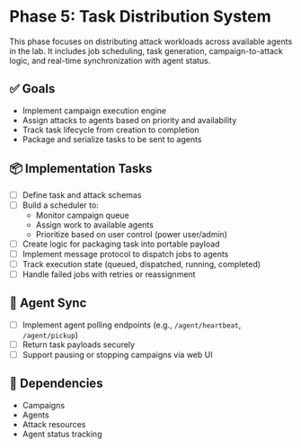 # Phase 5: Task Distribution System

This phase focuses on distributing attack workloads across available agents in the lab. It includes job scheduling, task generation, campaign-to-attack logic, and real-time synchronization with agent status.

## ✅ Goals

- Implement campaign execution engine
- Assign attacks to agents based on priority and availability
- Track task lifecycle from creation to completion
- Package and serialize tasks to be sent to agents

## 📦 Implementation Tasks

- [ ] Define task and attack schemas
- [ ] Build a scheduler to:
  - Monitor campaign queue
  - Assign work to available agents
  - Prioritize based on user control (power user/admin)
- [ ] Create logic for packaging task into portable payload
- [ ] Implement message protocol to dispatch jobs to agents
- [ ] Track execution state (queued, dispatched, running, completed)
- [ ] Handle failed jobs with retries or reassignment

## 🔧 Agent Sync

- [ ] Implement agent polling endpoints (e.g., `/agent/heartbeat`, `/agent/pickup`)
- [ ] Return task payloads securely
- [ ] Support pausing or stopping campaigns via web UI

## 🔌 Dependencies

- Campaigns
- Agents
- Attack resources
- Agent status tracking
